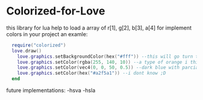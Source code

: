 # Colorized-for-Love
this library for lua help to load a array of r[1], g[2], b[3], a[4] for implement colors in your project
an examle:
````lua
  require("colorized")
  love.draw()
    love.graphics.setBackgroundColor(hex("#fff")) --this will go turn the background into white and 1 of alpha
    love.graphics.setColor(rgba(255, 140, 10)) --a type of orange i think
    love.graphics.setColor(vec4(0, 0, 50, 0.5)) --dark blue with parcial alpha
    love.graphics.setColor(hex("#a2f5a1")) --i dont know ;D
  end
````

future implementations:
  -hsva
  -hsla
